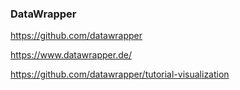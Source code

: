 ### DataWrapper

https://github.com/datawrapper

https://www.datawrapper.de/

https://github.com/datawrapper/tutorial-visualization

